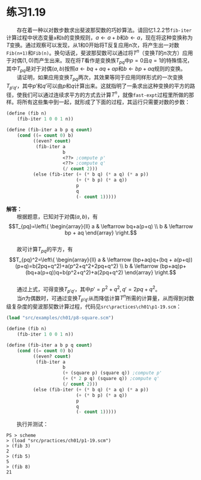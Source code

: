 # 练习1.19
&emsp;&emsp;存在着一种以对数步数求出斐波那契数的巧妙算法。请回忆1.2.2节`fib-iter`计算过程中状态变量`a`和`b`的变换规则，$a \leftarrow a+b$和$b \leftarrow a$，现在将这种变换称为$T$变换。通过观察可以发现，从1和0开始将T反复应用$n$次，将产生出一对数`Fib(n+1)`和`Fib(n)`。换句话说，斐波那契数可以通过将$T^n$（变换$T$的$n$次方）应用于对偶$(1,0)$而产生出来。现在将$T$看作是变换族$T_{pq}$中$p=0$且$q=1$的特殊情况，其中$T_{pq}$是对于对偶$(a,b)$按照$a \leftarrow bq+aq+ap$和$b \leftarrow bp+aq$规则的变换。  
&emsp;&emsp;请证明，如果应用变换$T_{pq}$两次，其效果等同于应用同样形式的一次变换$T_{p'q'}$，其中$p'$和$q'$可以由$p$和$q$计算出来。这就指明了一条求出这种变换的平方的路径，使我们可以通过连续求平方的方式去计算$T^n$，就像`fast-expt`过程里所做的那样。将所有这些集中到一起，就形成了下面的过程，其运行只需要对数的步数：  
```lisp
(define (fib n)
    (fib-iter 1 0 0 1 n))

(define (fib-iter a b p q count)
    (cond ((= count 0) b)
          ((even? count) 
           (fib-iter a 
                     b 
                     <??> ;compute p'
                     <??> ;compute q'
                     (/ count 2)))
          (else (fib-iter (+ (* b q) (* a q) (* a p))
                          (+ (* b p) (* a q))
                          p
                          q
                          (- count 1)))))
```

**解答：**  
&emsp;&emsp;根据题意，已知对于对偶$(a,b)$，有$$T_{pq}=\left\{ 
\begin{array}{ll}
a & \leftarrow bq+a(p+q) \\
b & \leftarrow bp + aq
\end{array}
\right.$$  
&emsp;&emsp;故可计算$T_{pq}$的平方，有$$T_{pq}^2=\left\{
\begin{array}{ll}
a & \leftarrow (bp+aq)q+(bq + a(p+q))(p+q)=b(2pq+q^2)+a(p^2+q^2+2pq+q^2) \\
b & \leftarrow (bp+aq)p+(bq+a(p+q))q=b(p^2+q^2)+a(2pq+q^2) 
\end{array}
\right.$$  
&emsp;&emsp;通过上式，可得变换$T_{p'q'}$，其中$p'=p^2+q^2,q'=2pq+q^2$。  
&emsp;&emsp;当$n$为偶数时，可通过变换$T_{p'q'}$从而降低计算$T^n$所需的计算量，从而得到对数级复杂度的斐波那契数计算过程，代码见`src\practices\ch01\p1-19.scm`：  
```lisp
(load "src/examples/ch01/p8-square.scm")

(define (fib n)
    (fib-iter 1 0 0 1 n))

(define (fib-iter a b p q count)
    (cond ((= count 0) b)
          ((even? count) 
           (fib-iter a 
                     b 
                     (+ (square p) (square q)) ;compute p'
                     (+ (* 2 p q) (square q)) ;compute q'
                     (/ count 2)))
          (else (fib-iter (+ (* b q) (* a q) (* a p))
                          (+ (* b p) (* a q))
                          p
                          q
                          (- count 1)))))
```
&emsp;&emsp;执行并测试：  
```shell
PS > scheme 
> (load "src/practices/ch01/p1-19.scm")
> (fib 3)
2
> (fib 5)
5
> (fib 8)
21
```